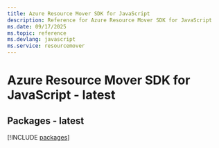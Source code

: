 ```yaml
---
title: Azure Resource Mover SDK for JavaScript
description: Reference for Azure Resource Mover SDK for JavaScript
ms.date: 09/17/2025
ms.topic: reference
ms.devlang: javascript
ms.service: resourcemover
---
```

# Azure Resource Mover SDK for JavaScript - latest
## Packages - latest
[!INCLUDE [packages](resource-mover-index.md)]